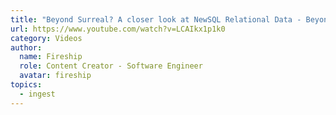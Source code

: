 ```yaml
---
title: "Beyond Surreal? A closer look at NewSQL Relational Data - Beyond Fireship."
url: https://www.youtube.com/watch?v=LCAIkx1p1k0
category: Videos
author:
  name: Fireship
  role: Content Creator - Software Engineer
  avatar: fireship
topics:
  - ingest
---
```


